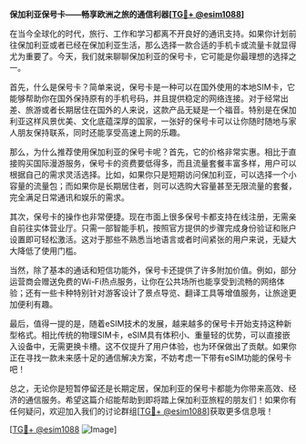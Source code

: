 **保加利亚保号卡——畅享欧洲之旅的通信利器[[TG💪+ @esim1088](https://t.me/s/esim1088)]**

在当今全球化的时代，旅行、工作和学习都离不开良好的通讯支持。如果你计划前往保加利亚或者已经在保加利亚生活，那么选择一款合适的手机卡或流量卡就显得尤为重要了。今天，我们就来聊聊保加利亚的保号卡，它可能是你最理想的选择之一。

首先，什么是保号卡？简单来说，保号卡是一种可以在国外使用的本地SIM卡，它能够帮助你在国外保持原有的手机号码，并且提供稳定的网络连接。对于经常出差、旅游或者长期居住在国外的人来说，这款产品无疑是一个福音。特别是在保加利亚这样风景优美、文化底蕴深厚的国家，一张好的保号卡可以让你随时随地与家人朋友保持联系，同时还能享受高速上网的乐趣。

那么，为什么推荐使用保加利亚的保号卡呢？首先，它的价格非常实惠。相比于直接购买国际漫游服务，保号卡的资费要低得多，而且流量套餐丰富多样，用户可以根据自己的需求灵活选择。比如，如果你只是短期访问保加利亚，可以选择一个小容量的流量包；而如果你是长期居住者，则可以选购大容量甚至无限流量的套餐，完全满足日常通讯和娱乐的需求。

其次，保号卡的操作也非常便捷。现在市面上很多保号卡都支持在线注册，无需亲自前往实体营业厅。只需一部智能手机，按照官方提供的步骤完成身份验证和账户设置即可轻松激活。这对于那些不熟悉当地语言或者时间紧张的用户来说，无疑大大降低了使用门槛。

当然，除了基本的通话和短信功能外，保号卡还提供了许多附加价值。例如，部分运营商会赠送免费的Wi-Fi热点服务，让你在公共场所也能享受到流畅的网络体验；还有一些卡种特别针对游客设计了景点导览、翻译工具等增值服务，让旅途更加便利有趣。

最后，值得一提的是，随着eSIM技术的发展，越来越多的保号卡开始支持这种新型格式。相比传统的物理SIM卡，eSIM具有体积小、重量轻的优势，可以直接嵌入设备中，无需更换卡槽。这不仅提升了用户体验，也为环保做出了贡献。如果你正在寻找一款未来感十足的通信解决方案，不妨考虑一下带有eSIM功能的保号卡吧！

总之，无论你是短暂停留还是长期定居，保加利亚的保号卡都能为你带来高效、经济的通信服务。希望这篇介绍能帮助到即将踏上保加利亚旅程的朋友们！如果你有任何疑问，欢迎加入我们的讨论群组[[TG💪+ @esim1088](https://t.me/s/esim1088)]获取更多信息哦！

[[TG💪+ @esim1088](https://t.me/s/esim1088) ![Image](https://i.postimg.cc/4NQfJmqS/Snipaste-2025-05-13-00-14-12.png)]